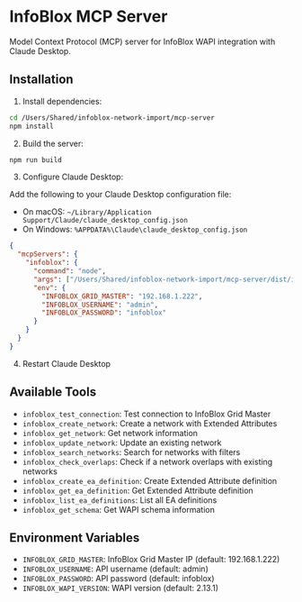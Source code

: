 # InfoBlox MCP Server

Model Context Protocol (MCP) server for InfoBlox WAPI integration with Claude Desktop.

## Installation

1. Install dependencies:
```bash
cd /Users/Shared/infoblox-network-import/mcp-server
npm install
```

2. Build the server:
```bash
npm run build
```

3. Configure Claude Desktop:

Add the following to your Claude Desktop configuration file:
- On macOS: `~/Library/Application Support/Claude/claude_desktop_config.json`
- On Windows: `%APPDATA%\Claude\claude_desktop_config.json`

```json
{
  "mcpServers": {
    "infoblox": {
      "command": "node",
      "args": ["/Users/Shared/infoblox-network-import/mcp-server/dist/index.js"],
      "env": {
        "INFOBLOX_GRID_MASTER": "192.168.1.222",
        "INFOBLOX_USERNAME": "admin",
        "INFOBLOX_PASSWORD": "infoblox"
      }
    }
  }
}
```

4. Restart Claude Desktop

## Available Tools

- `infoblox_test_connection`: Test connection to InfoBlox Grid Master
- `infoblox_create_network`: Create a network with Extended Attributes
- `infoblox_get_network`: Get network information
- `infoblox_update_network`: Update an existing network
- `infoblox_search_networks`: Search for networks with filters
- `infoblox_check_overlaps`: Check if a network overlaps with existing networks
- `infoblox_create_ea_definition`: Create Extended Attribute definition
- `infoblox_get_ea_definition`: Get Extended Attribute definition
- `infoblox_list_ea_definitions`: List all EA definitions
- `infoblox_get_schema`: Get WAPI schema information

## Environment Variables

- `INFOBLOX_GRID_MASTER`: InfoBlox Grid Master IP (default: 192.168.1.222)
- `INFOBLOX_USERNAME`: API username (default: admin)
- `INFOBLOX_PASSWORD`: API password (default: infoblox)
- `INFOBLOX_WAPI_VERSION`: WAPI version (default: 2.13.1)
